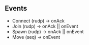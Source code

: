 ## Events

- Connect (rudp) -> onAck
- Join    (rudp) -> onAck || onEvent
- Spawn   (rudp) -> onAck || onEvent
- Move    (seq)  -> onEvent